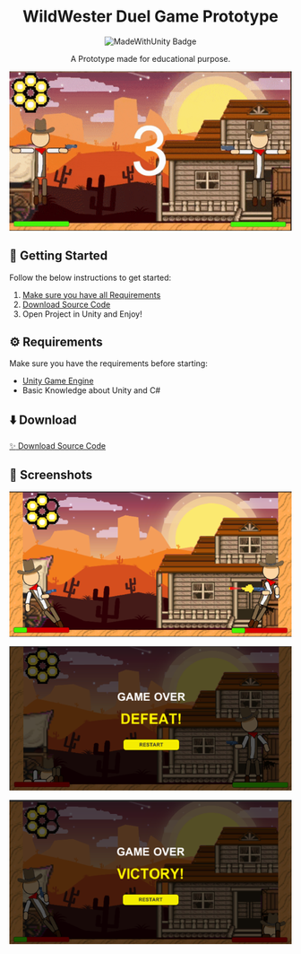 <div id="header" align="center">
   <h1>
    WildWester Duel Game Prototype
  </h1>
  <img src="https://img.shields.io/badge/Made%20with-Unity-57b9d3.svg?style=for-the-badge&logo=unity" alt="MadeWithUnity Badge"/>
  
A Prototype made for educational purpose.
</div>

<p align="center">
  <img src="Preview/duel.gif" />
</p>

## 🤔 Getting Started

Follow the below instructions to get started:

1. [Make sure you have all Requirements](#requirements)
2. [Download Source Code](#download)
3. Open Project in Unity and Enjoy!

## ⚙️ Requirements

Make sure you have the requirements before starting:

- [Unity Game Engine](https://unity3d.com)
- Basic Knowledge about Unity and C#

## ⬇️ Download

[:sparkles: Download Source Code](https://github.com/raxelf/WildWestern-Duel-Game-Prototype/archive/refs/heads/main.zip)

## 📸 Screenshots

<p align="center">
  <img src="Preview/preview1.png"/>
</p>

<p align="center">
  <img src="Preview/preview2.png"/>
</p>

<p align="center">
  <img src="Preview/preview3.png"/>
</p>
